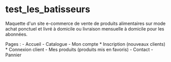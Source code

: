 # test_les_batisseurs
Maquette d'un site e-commerce de vente de produits alimentaires sur mode achat ponctuel et livré à domicile ou livraison mensuelle à domicile pour les abonnées.

Pages :
    - Accueil
    - Catalogue
    - Mon compte
        * Inscription (nouveaux clients)
        * Connexion client
    - Mes produits (produits mis en favoris)
    - Contact
    - Pannier
    

